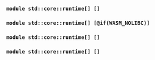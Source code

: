 ### `module std::core::runtime[] []`
### `module std::core::runtime[] [@if(WASM_NOLIBC)]`
### `module std::core::runtime[] []`
### `module std::core::runtime[] []`
